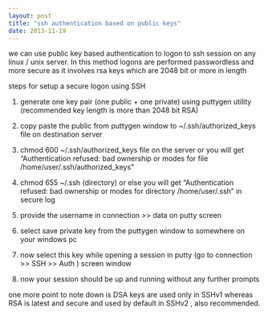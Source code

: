 ```yaml
---
layout: post
title: "ssh authentication based on public keys"
date: 2013-11-19
---
```


we can use public key based authentication to logon to ssh session on any linux / unix server. In this method logons are performed passwordless and more secure as it involves rsa keys which are 2048 bit or more in length


steps for setup a secure logon using SSH

1. generate one key pair (one public + one private) using puttygen utility (recommended key length is more than 2048 bit RSA)


2. copy paste the public from puttygen window to ~/.ssh/authorized_keys file on destination server

3. chmod 600 ~/.ssh/authorized_keys file on the server or you will get “Authentication refused: bad ownership or modes for file /home/user/.ssh/authorized_keys”

4. chmod 655 ~/.ssh (directory) or else you will get “Authentication refused: bad ownership or modes for directory /home/user/.ssh” in secure log

5. provide the username in connection >> data on putty screen


6. select save private key from the puttygen window to somewhere on your windows pc


7. now select this key while opening a session in putty (go to connection >> SSH >> Auth ) screen window


8. now your session should be up and running without any further prompts

one more point to note down is DSA keys are used only in SSHv1 whereas RSA is latest and secure and used by default in SSHv2 , also recommended.
